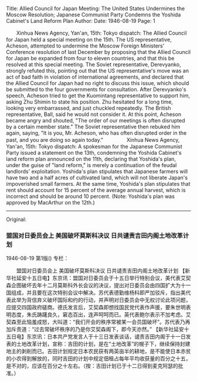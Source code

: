 Title: Allied Council for Japan Meeting: The United States Undermines the Moscow Resolution; Japanese Communist Party Condemns the Yoshida Cabinet's Land Reform Plan
Author:
Date: 1946-08-19
Page: 1

　　Xinhua News Agency, Yan'an, 15th: Tokyo dispatch: The Allied Council for Japan held a special meeting on the 15th. The US representative, Acheson, attempted to undermine the Moscow Foreign Ministers' Conference resolution of last December by proposing that the Allied Council for Japan be expanded from four to eleven countries, and that this be resolved at this special meeting. The Soviet representative, Derevyanko, strongly refuted this, pointing out that the US representative's move was an act of bad faith in violation of international agreements, and declared that the Allied Council for Japan had no right to discuss this issue, which should be submitted to the four governments for consultation. After Derevyanko's speech, Acheson tried to get the Kuomintang representative to support him, asking Zhu Shimin to state his position. Zhu hesitated for a long time, looking very embarrassed, and just chuckled repeatedly. The British representative, Ball, said he would not consider it. At this point, Acheson became angry and shouted, "The order of our meetings is often disrupted by a certain member state." The Soviet representative then rebuked him again, saying, "It is you, Mr. Acheson, who has often disrupted order in the past, and you are doing so again today."
　　
　　Xinhua News Agency, Yan'an, 15th: Tokyo dispatch: A spokesman for the Japanese Communist Party issued a statement on the 13th, condemning the Yoshida Cabinet's land reform plan announced on the 11th, declaring that Yoshida's plan, under the guise of "land reform," is merely a continuation of the feudal landlords' exploitation. Yoshida's plan stipulates that Japanese farmers will have two and a half acres of cultivated land, which will not liberate Japan's impoverished small farmers. At the same time, Yoshida's plan stipulates that rent should account for 15 percent of the average annual harvest, which is incorrect and should be around 10 percent. (Note: Yoshida's plan was approved by MacArthur on the 12th.)



<hr /> 

Original: 


### 盟国对日委员会上  美国破坏莫斯科决议  日共谴责吉田内阁土地改革计划

1946-08-19
第1版()
专栏：

　　盟国对日委员会上
    美国破坏莫斯科决议
    日共谴责吉田内阁土地改革计划
    【新华社延安十五日电】东京讯：盟国对日委员会于十五日举行特别会议，美代表艾契森企图破坏去年十二月莫斯科外长会议的决议，提出对日委员会由四国扩大为十一国组成，并且要在这次特别会议中解决。苏代表德勤维杨科即严加驳斥，指出美代表此举为背信弃义破坏国际和约的行动，并声明对日委员会中无权讨论此项问题，应提交四国政府磋商。德氏发言后，艾契森即想找国民党代表作声援，要朱世明表明态度，朱氏踌躇良久，窘态百出，连声呵呵而已。英代表鲍尔表示不加考虑。艾契森至此恼羞成怒，大叫道：“我们开会的秩序常被某一会员国破坏”。苏代表乃再加斥责道：“过去常破坏秩序的乃是你艾契森阁下，即今天亦然。”
    【新华社延安十五日电】东京讯：日本共产党发言人于十三日发表谈话，谴责吉田内阁于十一日发表的土地改革计划，宣称：吉田的计划，是在“土地改革”的幌子下，继续保持封建地主的剥削而已。吉田计划规定日本农民获有两英亩半的耕地，是不能使日本赤贫的小农得到解放的，同时吉田的计划中规定佃租占每年平均收获量的百分之十五，是不对的，应该在百分之十左右。（按：吉田计划已于十二日得到麦克阿瑟的批准。）
